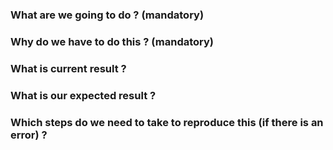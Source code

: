 ### What are we going to do ? (mandatory)

### Why do we have to do this ? (mandatory)

### What is current result ?

### What is our expected result ?

### Which steps do we need to take to reproduce this (if there is an error) ?